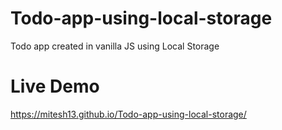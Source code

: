 # Todo-app-using-local-storage

Todo app created in vanilla JS using Local Storage

# Live Demo

https://mitesh13.github.io/Todo-app-using-local-storage/